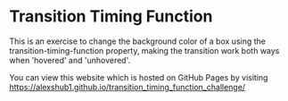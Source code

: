 # Transition Timing Function

This is an exercise to change the background color of a box using the transition-timing-function property, making the transition work both ways when 'hovered' and 'unhovered'.

You can view this website which is hosted on GitHub Pages by visiting https://alexshub1.github.io/transition_timing_function_challenge/